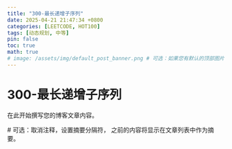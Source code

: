 ```yaml
---
title: "300-最长递增子序列"
date: 2025-04-21 21:47:34 +0800
categories: [LEETCODE, HOT100]
tags: [动态规划, 中等]
pin: false
toc: true
math: true
# image: /assets/img/default_post_banner.png # 可选：如果您有默认的顶部图片，取消注释并修改路径
---
```


# 300-最长递增子序列

在此开始撰写您的博客文章内容。

<!--more--> # 可选：取消注释，设置摘要分隔符，<!--more--> 之前的内容将显示在文章列表中作为摘要。

